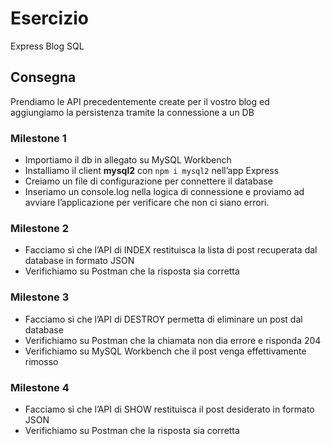 # Esercizio

Express Blog SQL

## Consegna

Prendiamo le API precedentemente create per il vostro blog ed aggiungiamo la persistenza tramite la connessione a un DB

### Milestone 1

- Importiamo il db in allegato su MySQL Workbench
- Installiamo il client **mysql2** con `npm i mysql2` nell’app Express
- Creiamo un file di configurazione per connettere il database
- Inseriamo un console.log nella logica di connessione e proviamo ad avviare l’applicazione per verificare che non ci siano errori.

### Milestone 2

- Facciamo sì che l’API di INDEX restituisca la lista di post recuperata dal database in formato JSON
- Verifichiamo su Postman che la risposta sia corretta

### Milestone 3

- Facciamo sì che l’API di DESTROY permetta di eliminare un post dal database
- Verifichiamo su Postman che la chiamata non dia errore e risponda 204
- Verifichiamo su MySQL Workbench che il post venga effettivamente rimosso

### Milestone 4

- Facciamo sì che l’API di SHOW restituisca il post desiderato in formato JSON
- Verifichiamo su Postman che la risposta sia corretta
